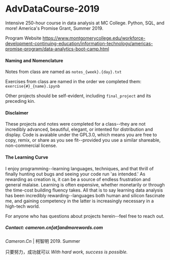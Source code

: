 # AdvDataCourse-2019
Intensive 250-hour course in data analysis at MC College. Python, SQL, and more! America's Promise Grant, Summer 2019.

Program Website 
https://www.montgomerycollege.edu/workforce-development-continuing-education/information-technology/americas-promise-program/data-analytics-boot-camp.html


#### Naming and Nomenclature

   Notes from class are named as `notes_{week}.{day}.txt`
   
   Exercises from class are named in the order we completed them: `exercise{#}_{name}.ipynb` 
   
   Other projects should be self-evident, including `final_project` and its preceding kin.

#### Disclaimer
   These projects and notes were completed for a class--they are not incredibly advanced, beautiful, elegant,
   or intented for distribution and display. Code is avaiable under the GPL3.0, which means you are free to
   copy, remix, or share as you see fit--provided you use a similar shareable, non-commercial license.
    
#### The Learning Curve
   I enjoy programming--learning languages, techniques, and that thrill of finally hunting out bugs and seeing your code 
   run 'as intended.' 
   As rewarding as creation is, it can be a source of endless frustration and general malaise. Learning is often expensive,
   whether monetarily or through the time-cost building fluency takes.
   All that is to say learning data analysis has been incredibly rewarding--languages both human and silicon fascinate me,
   and gaining competency in the latter is increasingly necessary in a high-tech world. 
    
  For anyone who has questions about projects herein--feel free to reach out.
   
##### Contact: cameron.cn[at]andmorewords.com


_Cameron.Cn_ | 柯智明
    2019. Summer
    
   只要努力，成功就可以
_With hard work, success is possible._
